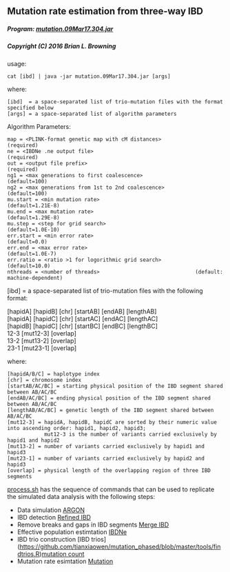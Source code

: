 ## Mutation rate estimation from three-way IBD

##### Program: [mutation.09Mar17.304.jar](https://github.com/tianxiaowen/mutation_phased/blob/master/tools/mutation.09Mar17.304.jar)

##### Copyright (C) 2016 Brian L. Browning

usage: 
  
    cat [ibd] | java -jar mutation.09Mar17.304.jar [args]

where:

    [ibd]  = a space-separated list of trio-mutation files with the format specified below
    [args] = a space-separated list of algorithm parameters

Algorithm Parameters:

    map = <PLINK-format genetic map with cM distances> 	   		 (required)
    ne = <IBDNe .ne output file>                       			 (required)
    out = <output file prefix>                        			 (required)
    ng1 = <max generations to first coalescence>        		 	 (default=100)
    ng2 = <max generations from 1st to 2nd coalescence> 			 (default=100)
    mu.start = <min mutation rate>                     			 (default=1.21E-8)
    mu.end = <max mutation rate>                       			 (default=1.29E-8)
    mu.step = <step for grid search>                  			 (default=1.0E-10)
    err.start = <min error rate>                        			 (default=0.0)
    err.end = <max error rate>                          			 (default=1.0E-7)
    err.ratio = <ratio >1 for logorithmic grid search>  			 (default=10.0)
    nthreads = <number of threads>                     			 (default: machine-dependent)



[ibd]  = a space-separated list of trio-mutation files with the following format:

[hapidA] [hapidB] [chr] [startAB] [endAB] [lengthAB]<br/>
[hapidA] [hapidC] [chr] [startAC] [endAC] [lengthAC]<br/>
[hapidB] [hapidC] [chr] [startBC] [endBC] [lengthBC]<br/>
12-3 	[mut12-3]	[overlap]<br/>
13-2	[mut13-2]	[overlap]<br/>
23-1	[mut23-1]	[overlap]<br/>
  
  where:
  
    [hapidA/B/C] = haplotype index 
    [chr] = chromosome index 
    [startAB/AC/BC] = starting physical position of the IBD segment shared between AB/AC/BC
    [endAB/AC/BC] = ending physical position of the IBD segment shared between AB/AC/BC
    [lengthAB/AC/BC] = genetic length of the IBD segment shared between AB/AC/BC
    [mut12-3] = hapidA, hapidB, hapidC are sorted by their numeric value into ascending order: hapid1, hapid2, hapid3;
                mut12-3 is the number of variants carried exclusively by hapid1 and hapid2 
    [mut13-2] = number of variants carried exclusively by hapid1 and hapid3
    [mut23-1] = number of variants carried exclusively by hapid2 and hapid3 
    [overlap] = physical length of the overlapping region of three IBD segments

[process.sh](https://github.com/tianxiaowen/mutation_phased/blob/master/process.sh) has the sequence of commands that can be used to replicate the simulated data analysis with the following steps:

* Data simulation [ARGON](https://github.com/pierpal/ARGON)
* IBD detection [Refined IBD](http://faculty.washington.edu/browning/refined-ibd.html)
* Remove breaks and gaps in IBD segments [Merge IBD](http://faculty.washington.edu/browning/refined-ibd.html#gaps)
* Effective population estimtation [IBDNe](http://faculty.washington.edu/browning/ibdne.html)
* IBD trio construction [IBD trios] (https://github.com/tianxiaowen/mutation_phased/blob/master/tools/findtrios.R)[mutation count](https://github.com/tianxiaowen/mutation_phased/blob/master/tools/findtriosgt.R)
* Mutation rate esimtation [Mutation](https://github.com/tianxiaowen/mutation_phased/blob/master/tools/mutation.09Mar17.304.jar)
